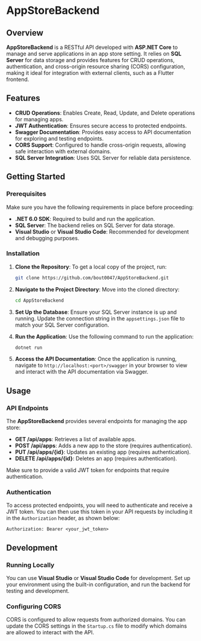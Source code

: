 
# AppStoreBackend

## Overview
**AppStoreBackend** is a RESTful API developed with **ASP.NET Core** to manage and serve applications in an app store setting. It relies on **SQL Server** for data storage and provides features for CRUD operations, authentication, and cross-origin resource sharing (CORS) configuration, making it ideal for integration with external clients, such as a Flutter frontend.

## Features
- **CRUD Operations**: Enables Create, Read, Update, and Delete operations for managing apps.
- **JWT Authentication**: Ensures secure access to protected endpoints.
- **Swagger Documentation**: Provides easy access to API documentation for exploring and testing endpoints.
- **CORS Support**: Configured to handle cross-origin requests, allowing safe interaction with external domains.
- **SQL Server Integration**: Uses SQL Server for reliable data persistence.

## Getting Started

### Prerequisites
Make sure you have the following requirements in place before proceeding:
- **.NET 6.0 SDK**: Required to build and run the application.
- **SQL Server**: The backend relies on SQL Server for data storage.
- **Visual Studio** or **Visual Studio Code**: Recommended for development and debugging purposes.

### Installation

1. **Clone the Repository**:
   To get a local copy of the project, run:
   ```sh
   git clone https://github.com/bout0047/AppStoreBackend.git
   ```

2. **Navigate to the Project Directory**:
   Move into the cloned directory:
   ```sh
   cd AppStoreBackend
   ```

3. **Set Up the Database**:
   Ensure your SQL Server instance is up and running. Update the connection string in the `appsettings.json` file to match your SQL Server configuration.

4. **Run the Application**:
   Use the following command to run the application:
   ```sh
   dotnet run
   ```

5. **Access the API Documentation**:
   Once the application is running, navigate to `http://localhost:<port>/swagger` in your browser to view and interact with the API documentation via Swagger.

## Usage
### API Endpoints
The **AppStoreBackend** provides several endpoints for managing the app store:
- **GET /api/apps**: Retrieves a list of available apps.
- **POST /api/apps**: Adds a new app to the store (requires authentication).
- **PUT /api/apps/{id}**: Updates an existing app (requires authentication).
- **DELETE /api/apps/{id}**: Deletes an app (requires authentication).

Make sure to provide a valid JWT token for endpoints that require authentication.

### Authentication
To access protected endpoints, you will need to authenticate and receive a JWT token. You can then use this token in your API requests by including it in the `Authorization` header, as shown below:
```
Authorization: Bearer <your_jwt_token>
```

## Development
### Running Locally
You can use **Visual Studio** or **Visual Studio Code** for development. Set up your environment using the built-in configuration, and run the backend for testing and development.

### Configuring CORS
CORS is configured to allow requests from authorized domains. You can update the CORS settings in the `Startup.cs` file to modify which domains are allowed to interact with the API.
